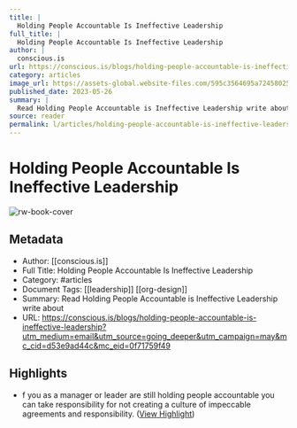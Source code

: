 ```yaml
---
title: |
  Holding People Accountable Is Ineffective Leadership
full_title: |
  Holding People Accountable Is Ineffective Leadership
author: |
  conscious.is
url: https://conscious.is/blogs/holding-people-accountable-is-ineffective-leadership?utm_medium=email&utm_source=going_deeper&utm_campaign=may&mc_cid=d53e9ad44c&mc_eid=0f71759f49
category: articles
image_url: https://assets-global.website-files.com/595c3564695a724580257cb3/647a12a8d504de082ef34a85_Untitled%20design%20(5).png
published_date: 2023-05-26
summary: |
  Read Holding People Accountable is Ineffective Leadership write about
source: reader
permalink: l/articles/holding-people-accountable-is-ineffective-leadership
---
```

# Holding People Accountable Is Ineffective Leadership

![rw-book-cover](https://assets-global.website-files.com/595c3564695a724580257cb3/647a12a8d504de082ef34a85_Untitled%20design%20(5).png)

## Metadata
- Author: [[conscious.is]]
- Full Title: Holding People Accountable Is Ineffective Leadership
- Category: #articles
- Document Tags: [[leadership]] [[org-design]] 
- Summary: Read Holding People Accountable is Ineffective Leadership write about
- URL: https://conscious.is/blogs/holding-people-accountable-is-ineffective-leadership?utm_medium=email&utm_source=going_deeper&utm_campaign=may&mc_cid=d53e9ad44c&mc_eid=0f71759f49

## Highlights
- f you as a manager or leader are still holding people accountable you can take responsibility for not creating a culture of impeccable agreements and responsibility. ([View Highlight](https://read.readwise.io/read/01h3ks7yegqctvjqj66f7wn5dn))


